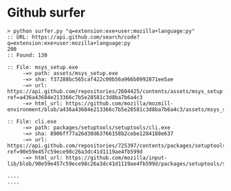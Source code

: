 Github surfer
===========================================


    > python surfer.py "q=extension:exe+user:mozilla+language:py"
    :: URL: https://api.github.com/search/code?q=extension:exe+user:mozilla+language:py
    200
    :: Found: 130

    :: File: msys_setup.exe
         -=> path: assets/msys_setup.exe
         -=> sha: f37288bc565caf422c00b56a966b0992871ee5ae
         -=> url: https://api.github.com/repositories/2604425/contents/assets/msys_setup.exe?ref=a436a43684e213366c7b5e28581c3d8ba7b6a4c3
         -=> html_url: https://github.com/mozilla/mozmill-environment/blob/a436a43684e213366c7b5e28581c3d8ba7b6a4c3/assets/msys_setup.exe

    :: File: cli.exe
         -=> path: packages/setuptools/setuptools/cli.exe
         -=> sha: 8906ff77a26d30d63766158b2cebe1284188e637
         -=> url: https://api.github.com/repositories/725397/contents/packages/setuptools/setuptools/cli.exe?ref=90e59e457c59ece98c26a3dc41d1119ae4fb599d
         -=> html_url: https://github.com/mozilla/input-lib/blob/90e59e457c59ece98c26a3dc41d1119ae4fb599d/packages/setuptools/setuptools/cli.exe

    ....
    ....
